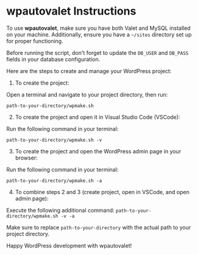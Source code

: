 # wpautovalet Instructions

To use **wpautovalet**, make sure you have both Valet and MySQL installed on your machine. Additionally, ensure you have a `~/sites` directory set up for proper functioning.

Before running the script, don't forget to update the `DB_USER` and `DB_PASS` fields in your database configuration.

Here are the steps to create and manage your WordPress project:

1. To create the project:

Open a terminal and navigate to your project directory, then run:

   ```path-to-your-directory/wpmake.sh```


2. To create the project and open it in Visual Studio Code (VSCode):

Run the following command in your terminal:

```path-to-your-directory/wpmake.sh -v```


3. To create the project and open the WordPress admin page in your browser:

Run the following command in your terminal:

```path-to-your-directory/wpmake.sh -a```

4. To combine steps 2 and 3 (create project, open in VSCode, and open admin page):

Execute the following additional command:
```path-to-your-directory/wpmake.sh -v -a```

Make sure to replace `path-to-your-directory` with the actual path to your project directory.

Happy WordPress development with wpautovalet!
